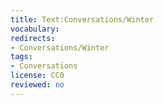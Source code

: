```yaml
---
title: Text:Conversations/Winter
vocabulary:
redirects:
- Conversations/Winter
tags:
- Conversations
license: CC0
reviewed: no
---
```


<Audio src="Bakaríið_samtal.mp3"/>

<Conversation>
me: Það er kalt. Fingurnir mínir eru frosnir.
you: Já, það er vetur og við erum á Íslandi.
me: Hvar er heitt?
you: Hmm, á Spáni? Og í bakaríinu.
me: Já! Förum í bakaríið.
you: Er bakaríið opið í dag?
me: Já, það er alltaf opið.
</Conversation>

